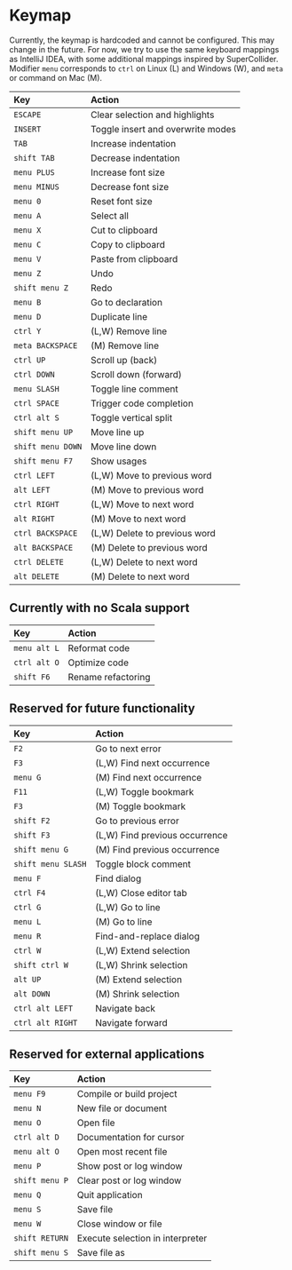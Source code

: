 # Keymap

Currently, the keymap is hardcoded and cannot be configured. This may change in the future.
For now, we try to use the same keyboard mappings as IntelliJ IDEA, with some additional mappings
inspired by SuperCollider. Modifier `menu` corresponds to `ctrl` on Linux (L) and Windows (W), 
and `meta` or command on Mac (M).

|**Key**            |**Action**                         |
|:------------------|:----------------------------------|
|`ESCAPE`           |Clear selection and highlights     |
|`INSERT`           |Toggle insert and overwrite modes  |
|`TAB`              |Increase indentation               |
|`shift TAB`        |Decrease indentation               |
|`menu PLUS`        |Increase font size                 |
|`menu MINUS`       |Decrease font size                 |
|`menu 0`           |Reset font size                    |
|`menu A`           |Select all                         |
|`menu X`           |Cut to clipboard                   |
|`menu C`           |Copy to clipboard                  |
|`menu V`           |Paste from clipboard               |
|`menu Z`           |Undo                               |
|`shift menu Z`     |Redo                               |
|`menu B`           |Go to declaration                  |
|`menu D`           |Duplicate line                     |
|`ctrl Y`           |(L,W) Remove line                  |
|`meta BACKSPACE`   |(M)   Remove line                  | XXX
|`ctrl UP`          |Scroll up (back)                   |
|`ctrl DOWN`        |Scroll down (forward)              |
|`menu SLASH`       |Toggle line comment                |
|`ctrl SPACE`       |Trigger code completion            |
|`ctrl alt S`       |Toggle vertical split              | XXX
|`shift menu UP`    |Move line up                       | XXX
|`shift menu DOWN`  |Move line down                     | XXX
|`shift menu F7`    |Show usages                        |
|`ctrl LEFT`        |(L,W) Move to previous word        |
|`alt LEFT`         |(M)   Move to previous word        | XXX used by tab-navigation
|`ctrl RIGHT`       |(L,W) Move to next word            |
|`alt RIGHT`        |(M)   Move to next word            | XXX used by tab-navigation
|`ctrl BACKSPACE`   |(L,W) Delete to previous word      |
|`alt BACKSPACE`    |(M)   Delete to previous word      | XXX
|`ctrl DELETE`      |(L,W) Delete to next word          |
|`alt DELETE`       |(M)   Delete to next word          | XXX

## Currently with no Scala support

|**Key**            |**Action**                         |
|:------------------|:----------------------------------|
|`menu alt L`       |Reformat code                      |
|`ctrl alt O`       |Optimize code                      |
|`shift F6`         |Rename refactoring                 |

## Reserved for future functionality

|**Key**            |**Action**                         |
|:------------------|:----------------------------------|
|`F2`               |Go to next error                   |
|`F3`               |(L,W) Find next occurrence         |
|`menu G`           |(M)   Find next occurrence         |
|`F11`              |(L,W) Toggle bookmark              |
|`F3`               |(M)   Toggle bookmark              |
|`shift F2`         |Go to previous error               |
|`shift F3`         |(L,W) Find previous occurrence     |
|`shift menu G`     |(M)   Find previous occurrence     |
|`shift menu SLASH` |Toggle block comment               |
|`menu F`           |Find dialog                        |
|`ctrl F4`          |(L,W) Close editor tab             |
|`ctrl G`           |(L,W) Go to line                   |
|`menu L`           |(M)   Go to line                   |
|`menu R`           |Find-and-replace dialog            |
|`ctrl W`           |(L,W) Extend selection             |
|`shift ctrl W`     |(L,W) Shrink selection             |
|`alt UP`           |(M)   Extend selection             |
|`alt DOWN`         |(M)   Shrink selection             |
|`ctrl alt LEFT`    |Navigate back                      |
|`ctrl alt RIGHT`   |Navigate forward                   |

## Reserved for external applications

|**Key**            |**Action**                         |
|:------------------|:----------------------------------|
|`menu F9`          |Compile or build project           |
|`menu N`           |New file or document               |
|`menu O`           |Open file                          |
|`ctrl alt D`       |Documentation for cursor           |
|`menu alt O`       |Open most recent file              |
|`menu P`           |Show post or log window            |
|`shift menu P`     |Clear post or log window           |
|`menu Q`           |Quit application                   |
|`menu S`           |Save file                          |
|`menu W`           |Close window or file               |
|`shift RETURN`     |Execute selection in interpreter   |
|`shift menu S`     |Save file as                       |
